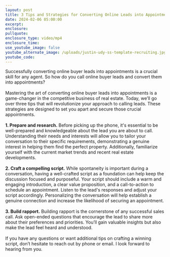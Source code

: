 ```yaml
---
layout: post
title: 3 Tips and Strategies for Converting Online Leads into Appointments
date: 2024-02-06 05:00:00
excerpt:
enclosure:
pullquote:
enclosure_type: video/mp4
enclosure_time:
use_youtube_image: false
youtube_alternate_image: /uploads/justin-udy-ss-template-recruiting.jpg
youtube_code:
---
```

Successfully converting online buyer leads into appointments is a crucial skill for any agent. So how do you call online buyer leads and convert them into appointments?<br><br>Mastering the art of converting online buyer leads into appointments is a game-changer in the competitive business of real estate. Today, we’ll go over three tips that will revolutionize your approach to calling leads. These strategies are designed to set you apart and secure those crucial appointments.<br><br>**1\. Prepare and research.** Before picking up the phone, it's essential to be well-prepared and knowledgeable about the lead you are about to call. Understanding their needs and interests will allow you to tailor your conversation to their specific requirements, demonstrating a genuine interest in helping them find the perfect property. Additionally, familiarize yourself with the current market trends and recent real estate developments.<br><br>**2\. Craft a compelling script.** While spontaneity is important during a conversation, having a well-crafted script as a foundation can help keep the discussion focused and purposeful. Your script should include a warm and engaging introduction, a clear value proposition, and a call-to-action to schedule an appointment. Listen to the lead's responses and adjust your script accordingly. Personalizing the conversation will help establish a genuine connection and increase the likelihood of securing an appointment.<br><br>**3\. Build rapport.** Building rapport is the cornerstone of any successful sales call. Ask open-ended questions that encourage the lead to share more about their preferences and priorities. You’ll gain valuable insights but also make the lead feel heard and understood.<br><br>If you have any questions or want additional tips on crafting a winning script, don’t hesitate to reach out by phone or email. I look forward to hearing from you.